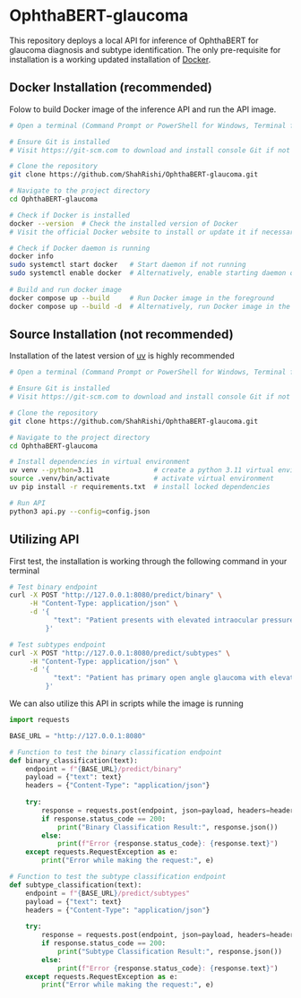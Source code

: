 # OphthaBERT-glaucoma
This repository deploys a local API for inference of OphthaBERT for glaucoma diagnosis and subtype identification. The only pre-requisite for installation is a working updated installation of [Docker](https://docs.docker.com/engine/install/).

## Docker Installation (recommended)
Folow to build Docker image of the inference API and run the API image.
```bash
# Open a terminal (Command Prompt or PowerShell for Windows, Terminal for macOS or Linux)

# Ensure Git is installed
# Visit https://git-scm.com to download and install console Git if not already installed

# Clone the repository
git clone https://github.com/ShahRishi/OphthaBERT-glaucoma.git

# Navigate to the project directory
cd OphthaBERT-glaucoma

# Check if Docker is installed
docker --version  # Check the installed version of Docker
# Visit the official Docker website to install or update it if necessary

# Check if Docker daemon is running
docker info
sudo systemctl start docker   # Start daemon if not running
sudo systemctl enable docker  # Alternatively, enable starting daemon on boot
 
# Build and run docker image
docker compose up --build     # Run Docker image in the foreground
docker compose up --build -d  # Alternatively, run Docker image in the background
```

## Source Installation (not recommended)
Installation of the latest version of [uv](https://docs.astral.sh/uv/getting-started/installation/) is highly recommended
```bash
# Open a terminal (Command Prompt or PowerShell for Windows, Terminal for macOS or Linux)

# Ensure Git is installed
# Visit https://git-scm.com to download and install console Git if not already installed

# Clone the repository
git clone https://github.com/ShahRishi/OphthaBERT-glaucoma.git

# Navigate to the project directory
cd OphthaBERT-glaucoma

# Install dependencies in virtual environment
uv venv --python=3.11               # create a python 3.11 virtual environment
source .venv/bin/activate           # activate virtual environment
uv pip install -r requirements.txt  # install locked dependencies

# Run API
python3 api.py --config=config.json
```

## Utilizing API
First test, the installation is working through the following command in your terminal
```bash
# Test binary endpoint
curl -X POST "http://127.0.0.1:8080/predict/binary" \
     -H "Content-Type: application/json" \
     -d '{
           "text": "Patient presents with elevated intraocular pressure and optic nerve changes."
         }'

# Test subtypes endpoint
curl -X POST "http://127.0.0.1:8080/predict/subtypes" \
     -H "Content-Type: application/json" \
     -d '{
           "text": "Patient has primary open angle glaucoma with elevated eye pressure."
         }'
```

We can also utilize this API in scripts while the image is running
```python
import requests

BASE_URL = "http://127.0.0.1:8080"

# Function to test the binary classification endpoint
def binary_classification(text):
    endpoint = f"{BASE_URL}/predict/binary"
    payload = {"text": text}
    headers = {"Content-Type": "application/json"}
    
    try:
        response = requests.post(endpoint, json=payload, headers=headers)
        if response.status_code == 200:
            print("Binary Classification Result:", response.json())
        else:
            print(f"Error {response.status_code}: {response.text}")
    except requests.RequestException as e:
        print("Error while making the request:", e)

# Function to test the subtype classification endpoint
def subtype_classification(text):
    endpoint = f"{BASE_URL}/predict/subtypes"
    payload = {"text": text}
    headers = {"Content-Type": "application/json"}
    
    try:
        response = requests.post(endpoint, json=payload, headers=headers)
        if response.status_code == 200:
            print("Subtype Classification Result:", response.json())
        else:
            print(f"Error {response.status_code}: {response.text}")
    except requests.RequestException as e:
        print("Error while making the request:", e)
```
